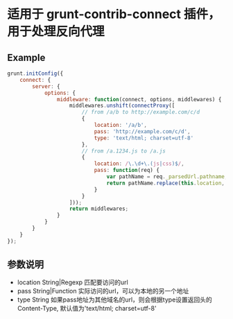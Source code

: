 # 适用于 grunt-contrib-connect 插件，用于处理反向代理

## Example

```javascript
grunt.initConfig({
    connect: {
        server: {
            options: {
                middleware: function(connect, options, middlewares) {
                    middlewares.unshift(connectProxy([
                        // from /a/b to http://example.com/c/d
                        {
                            location: '/a/b',
                            pass: 'http://example.com/c/d',
                            type: 'text/html; charset=utf-8'
                        },
                        // from /a.1234.js to /a.js
                        {
                            location: /\.\d+\.(js|css)$/,
                            pass: function(req) {
                                var pathName = req._parsedUrl.pathname;
                                return pathName.replace(this.location, '.$1');
                            }
                        }
                    ]));
                    return middlewares;
                }
            }
        }
    }
});
```

## 参数说明

- location String|Regexp 匹配要访问的url
- pass String|Function 实际访问的url，可以为本地的另一个地址
- type String 如果pass地址为其他域名的url，则会根据type设置返回头的 Content-Type, 默认值为'text/html; charset=utf-8'